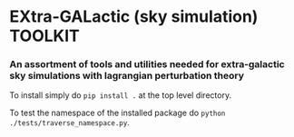 # EXtra-GALactic (sky simulation) TOOLKIT

### An assortment of tools and utilities needed for extra-galactic sky simulations with lagrangian perturbation theory

To install simply do `pip install .` at the top level directory.

To test the namespace of the installed package do `python ./tests/traverse_namespace.py`.